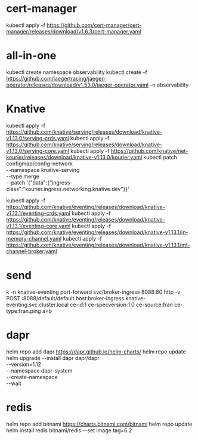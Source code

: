 # cert-manager
kubectl apply -f https://github.com/cert-manager/cert-manager/releases/download/v1.6.3/cert-manager.yaml

# all-in-one
kubectl create namespace observability
kubectl create -f https://github.com/jaegertracing/jaeger-operator/releases/download/v1.53.0/jaeger-operator.yaml -n observability

# Knative
kubectl apply -f https://github.com/knative/serving/releases/download/knative-v1.13.0/serving-crds.yaml
kubectl apply -f https://github.com/knative/serving/releases/download/knative-v1.13.0/serving-core.yaml
kubectl apply -f https://github.com/knative/net-kourier/releases/download/knative-v1.13.0/kourier.yaml
kubectl patch configmap/config-network \
  --namespace knative-serving \
  --type merge \
  --patch '{"data":{"ingress-class":"kourier.ingress.networking.knative.dev"}}'

kubectl apply -f https://github.com/knative/eventing/releases/download/knative-v1.13.1/eventing-crds.yaml
kubectl apply -f https://github.com/knative/eventing/releases/download/knative-v1.13.1/eventing-core.yaml
kubectl apply -f https://github.com/knative/eventing/releases/download/knative-v1.13.1/in-memory-channel.yaml
kubectl apply -f https://github.com/knative/eventing/releases/download/knative-v1.13.1/mt-channel-broker.yaml

# send
k -n knative-eventing port-forward svc/broker-ingress 8088:80
http -v POST :8088/default/default host:broker-ingress.knative-eventing.svc.cluster.local ce-id:1 ce-specversion:1.0 ce-source:fran ce-type:fran.ping a=b

# dapr
helm repo add dapr https://dapr.github.io/helm-charts/
helm repo update
helm upgrade --install dapr dapr/dapr \
--version=1.12 \
--namespace dapr-system \
--create-namespace \
--wait

# redis
helm repo add bitnami https://charts.bitnami.com/bitnami
helm repo update
helm install redis bitnami/redis --set image.tag=6.2